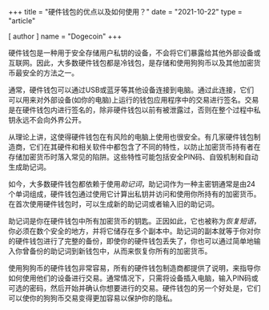 +++
title = "硬件钱包的优点以及如何使用？"
date = "2021-10-22"
type = "article"

[ author ]
  name = "Dogecoin"
+++

硬件钱包是一种用于安全存储用户私钥的设备，不会将它们暴露给其他外部设备或互联网。因此，大多数硬件钱包都是冷钱包，是存储和使用狗狗币以及其他加密货币最安全的方法之一。

通常，硬件钱包可以通过USB或蓝牙等其他设备连接到电脑。通过此连接，它们可以用来对外部设备(如你的电脑)上运行的钱包应用程序中的交易进行签名。交易是在硬件钱包内进行签名的，除非硬件钱包以前有被泄露过，否则在整个过程中私钥永远不会向外界公开。

从理论上讲，这使得硬件钱包在有风险的电脑上使用也很安全。有几家硬件钱包制造商，它们在其硬件和相关软件中都包含了不同的特性，以防止加密货币持有者在存储加密货币时落入常见的陷阱。这些特性可能包括安全PIN码、自毁机制和自动生成助记词。

如今，大多数硬件钱包都依赖于使用*助记词*，助记词作为一种主密钥通常是由24个单词组成，硬件钱包通过使用它计算出私钥并访问和使用你所持有的加密货币。在首次使用硬件钱包时，可以生成新的助记词或者输入旧的助记词。

助记词是你在硬件钱包中所有加密货币的钥匙。正因如此，它也被称为*恢复短语*，你必须在数个安全的地方，并将它储存在多个副本中。助记词的副本就等于你对你的硬件钱包进行了完整的备份，即使你的硬件钱包丢失了，你也可以通过简单地输入你曾备份的助记词到新钱包中，从而来恢复你所有的加密货币。

使用狗狗币的硬件钱包非常容易，所有的硬件钱包制造商都提供了说明，来指导你如何使用他们的设备进行交易。通常情况下，只需将设备插入电脑，输入PIN码或可选的密码，然后开始并确认你想要进行的交易。硬件钱包的另一个好处是，它们可以使你的狗狗币交易变得更加容易以保护你的隐私。
